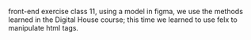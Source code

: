 

front-end exercise class 11, using a model in figma, 
we use the methods learned in the Digital House course; this time we learned to use felx to manipulate html tags.
